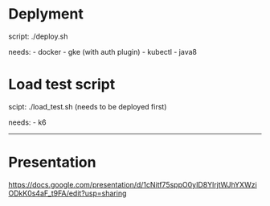# Deplyment

script: ./deploy.sh

needs:
    - docker
    - gke (with auth plugin)
    - kubectl
    - java8

# Load test script

scipt: ./load_test.sh
(needs to be deployed first)

needs:
    - k6

---

# Presentation

https://docs.google.com/presentation/d/1cNitf75sppO0yID8YlrjtWJhYXWziODkK0s4aF_t9FA/edit?usp=sharing